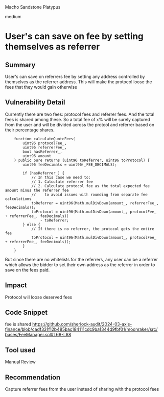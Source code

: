 Macho Sandstone Platypus

medium

# User's can save on fee by setting themselves as referrer

## Summary
User's can save on referrers fee by setting any address controlled by themselves as the referrer address. This will make the protocol loose the fees that they would gain otherwise

## Vulnerability Detail

Currently there are two fees: protocol fees and referrer fees. And the total fees is shared among these. So a total fee of x% will be surely captured from the user and will be divided across the protcol and referrer based on their percentage shares.

```solidity
    function calculateQuoteFees(
        uint96 protocolFee_,
        uint96 referrerFee_,
        bool hasReferrer_,
        uint96 amount_
    ) public pure returns (uint96 toReferrer, uint96 toProtocol) {
        uint96 feeDecimals = uint96(_FEE_DECIMALS);

        if (hasReferrer_) {
            // In this case we need to:
            // 1. Calculate referrer fee
            // 2. Calculate protocol fee as the total expected fee amount minus the referrer fee
            //    to avoid issues with rounding from separate fee calculations
            toReferrer = uint96(Math.mulDivDown(amount_, referrerFee_, feeDecimals));
            toProtocol = uint96(Math.mulDivDown(amount_, protocolFee_ + referrerFee_, feeDecimals))
                - toReferrer;
        } else {
            // If there is no referrer, the protocol gets the entire fee
            toProtocol = uint96(Math.mulDivDown(amount_, protocolFee_ + referrerFee_, feeDecimals));
        }
    }
```

But since there are no whitelists for the referrers, any user can be a referrer which allows the bidder to set their own address as the referrer in order to save on the fees paid.

## Impact

Protocol will loose deserved fees

## Code Snippet

fee is shared
https://github.com/sherlock-audit/2024-03-axis-finance/blob/cadf331f12b485bac184111cdc9ba1344d9fbf01/moonraker/src/bases/FeeManager.sol#L68-L88

## Tool used

Manual Review

## Recommendation

Capture referrer fees from the user instead of sharing with the protocol fees